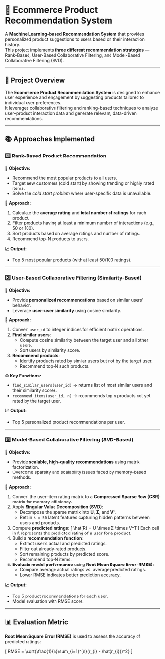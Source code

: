 # 🛒 Ecommerce Product Recommendation System

A **Machine Learning-based Recommendation System** that provides personalized product suggestions to users based on their interaction history.  
This project implements **three different recommendation strategies** — Rank-Based, User-Based Collaborative Filtering, and Model-Based Collaborative Filtering (SVD).

---

## 🚀 Project Overview

The **Ecommerce Product Recommendation System** is designed to enhance user experience and engagement by suggesting products tailored to individual user preferences.  
It leverages collaborative filtering and ranking-based techniques to analyze user–product interaction data and generate relevant, data-driven recommendations.

---

## 📚 Approaches Implemented

### 1️⃣ Rank-Based Product Recommendation

**🎯 Objective:**
- Recommend the most popular products to all users.
- Target new customers (cold start) by showing trending or highly rated items.
- Solve the *cold start problem* where user-specific data is unavailable.

**🧩 Approach:**
1. Calculate the **average rating** and **total number of ratings** for each product.
2. Filter products having at least a minimum number of interactions (e.g., 50 or 100).
3. Sort products based on average ratings and number of ratings.
4. Recommend top-N products to users.

**📈 Output:**
- Top 5 most popular products (with at least 50/100 ratings).

---

### 2️⃣ User-Based Collaborative Filtering (Similarity-Based)

**🎯 Objective:**
- Provide **personalized recommendations** based on similar users’ behavior.
- Leverage **user–user similarity** using cosine similarity.

**🧩 Approach:**
1. Convert `user_id` to integer indices for efficient matrix operations.
2. **Find similar users**:
   - Compute cosine similarity between the target user and all other users.
   - Sort users by similarity score.
3. **Recommend products**:
   - Identify products rated by similar users but not by the target user.
   - Recommend top-N such products.

**⚙️ Key Functions:**
- `find_similar_users(user_id)` → returns list of most similar users and their similarity scores.
- `recommend_items(user_id, n)` → recommends top `n` products not yet rated by the target user.

**📈 Output:**
- Top 5 personalized product recommendations per user.

---

### 3️⃣ Model-Based Collaborative Filtering (SVD-Based)

**🎯 Objective:**
- Provide **scalable, high-quality recommendations** using matrix factorization.
- Overcome sparsity and scalability issues faced by memory-based methods.

**🧩 Approach:**
1. Convert the user–item rating matrix to a **Compressed Sparse Row (CSR)** matrix for memory efficiency.
2. Apply **Singular Value Decomposition (SVD)**:
   - Decompose the sparse matrix into **U**, **Σ**, and **Vᵗ**.
   - Retain `k = 50` latent features capturing hidden patterns between users and products.
3. Compute **predicted ratings**:
   \[
   \hat{R} = U \times Σ \times V^T
   \]
   Each cell in `Ŕ` represents the predicted rating of a user for a product.
4. Build a **recommendation function**:
   - Extract user’s actual and predicted ratings.
   - Filter out already-rated products.
   - Sort remaining products by predicted score.
   - Recommend top-N items.
5. **Evaluate model performance** using **Root Mean Square Error (RMSE)**:
   - Compare average actual ratings vs. average predicted ratings.
   - Lower RMSE indicates better prediction accuracy.

**📈 Output:**
- Top 5 product recommendations for each user.
- Model evaluation with RMSE score.

---

## 📊 Evaluation Metric

**Root Mean Square Error (RMSE)** is used to assess the accuracy of predicted ratings:

\[
RMSE = \sqrt{\frac{1}{n}\sum_{i=1}^{n}(r_{i} - \hat{r_{i}})^2}
\]

